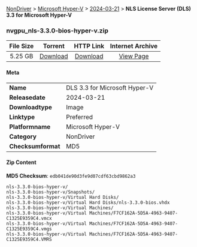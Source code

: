 
[NonDriver](/README.md)  >  [Microsoft Hyper-V](/index/NonDriver/Microsoft_Hyper-V.md)  >  [2024-03-21](/index/NonDriver/Microsoft_Hyper-V/2024-03-21.md)  >  **NLS License Server (DLS) 3.3 for Microsoft Hyper-V**


### nvgpu_nls-3.3.0-bios-hyper-v.zip

| **File Size** | **Torrent**  | **HTTP Link** | **Internet Archive** |
|:-------------:|:------------:|:-------------:|:--------------------:|
| 5.25 GB |  [Download](https://archive.org/download/nvgpu_nls-3.3.0-bios-hyper-v.zip/nvgpu_nls-3.3.0-bios-hyper-v.zip_archive.torrent)       | [Download](https://archive.org/compress/nvgpu_nls-3.3.0-bios-hyper-v.zip) | [View Page](https://archive.org/details/nvgpu_nls-3.3.0-bios-hyper-v.zip)       |

#### Meta

<table>
<tr><td><strong>Name</strong></td><td>DLS 3.3 for Microsoft Hyper-V</td></tr>
<tr><td><strong>Releasedate</strong></td><td>2024-03-21</td></tr>
<tr><td><strong>Downloadtype</strong></td><td>Image</td></tr>
<tr><td><strong>Linktype</strong></td><td>Preferred</td></tr>
<tr><td><strong>Platformname</strong></td><td>Microsoft Hyper-V</td></tr>
<tr><td><strong>Category</strong></td><td>NonDriver</td></tr>
<tr><td><strong>Checksumformat</strong></td><td>MD5</td></tr>
</table>

#### Zip Content

**MD5 Checksum**: `edb041de90d3fe9d07cdf63cbd9862a3`

```text
nls-3.3.0-bios-hyper-v/
nls-3.3.0-bios-hyper-v/Snapshots/
nls-3.3.0-bios-hyper-v/Virtual Hard Disks/
nls-3.3.0-bios-hyper-v/Virtual Hard Disks/nls-3.3.0-bios.vhdx
nls-3.3.0-bios-hyper-v/Virtual Machines/
nls-3.3.0-bios-hyper-v/Virtual Machines/F7CF162A-5D5A-4963-9407-C1325E9359C4.vmcx
nls-3.3.0-bios-hyper-v/Virtual Machines/F7CF162A-5D5A-4963-9407-C1325E9359C4.vmgs
nls-3.3.0-bios-hyper-v/Virtual Machines/F7CF162A-5D5A-4963-9407-C1325E9359C4.VMRS
```